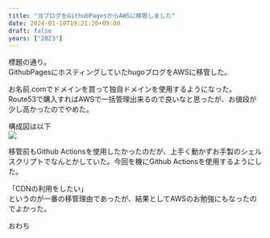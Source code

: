 ```yaml
---
title: "当ブログをGithubPagesからAWSに移管しました"
date: 2024-01-10T19:21:20+09:00
draft: false
years: ["2023"]
---
```


標題の通り。  
GithubPagesにホスティングしていたhugoブログをAWSに移管した。  

お名前.comでドメインを買って独自ドメインを使用するようになった。  
Route53で購入すればAWSで一括管理出来るので良いなと思ったが、お値段が少し高かったのでやめた。  

構成図は以下  
![](/images/20240110/SS2024-02-1713.50.44.jpg)

移管前もGithub Actionsを使用したかったのだが、上手く動かずお手製のシェルスクリプトでなんとかしていた。今回を機にGithub Actionsを使用するようにした。 

「CDNの利用をしたい」  
というのが一番の移管理由であったが、結果としてAWSのお勉強にもなったのでよかった。  

おわち


